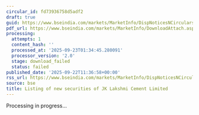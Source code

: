 ```yaml
---
circular_id: fd73936758d5adf2
draft: true
guid: https://www.bseindia.com/markets/MarketInfo/DispNoticesNCirculars.aspx?Noticeid={44A6E898-5C37-460D-9E12-F9AA0E90348D}&noticeno=20250922-13&dt=09/22/2025&icount=13&totcount=58&flag=0
pdf_url: https://www.bseindia.com/markets/MarketInfo/DownloadAttach.aspx?id=20250922-13&attachedId=
processing:
  attempts: 1
  content_hash: ''
  processed_at: '2025-09-23T01:34:45.280091'
  processor_version: '2.0'
  stage: download_failed
  status: failed
published_date: '2025-09-22T11:36:58+00:00'
rss_url: https://www.bseindia.com/markets/MarketInfo/DispNoticesNCirculars.aspx?Noticeid={44A6E898-5C37-460D-9E12-F9AA0E90348D}&noticeno=20250922-13&dt=09/22/2025&icount=13&totcount=58&flag=0
source: bse
title: Listing of new securities of JK Lakshmi Cement Limited
---
```


Processing in progress...